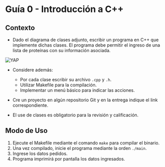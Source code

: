 # Guía 0 - Introducción a C++

## Contexto

* Dado el diagrama de clases adjunto, escribir un programa en C++ que implemente dichas clases. El programa debe permitir el ingreso de una lista de proteínas con su información asociada.

<img alt="YAP" src="https://i.imgur.com/AK5DqR6.png">

* Considere además:

    * Por cada clase escribir su archivo `.cpp` y `.h`.
    * Utilizar Makefile para la compilación.
    * Implementar un menú básico para indicar las acciones.

* Cre un proyecto en algún repositorio Git y en la entrega indique el link correspondiente.
* El use de clases es obligatorio para la revisión y calificación.


## Modo de Uso

1. Ejecute el Makefile mediante el comando `make` para compilar el binario.
2. Una vez compilado, inicie el programa mediante la orden `./main`.
3. Ingrese los datos pedidos.
4. Programa imprimirá por pantalla los datos ingresados.
